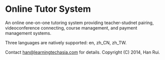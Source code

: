 Online Tutor System
========================

An online one-on-one tutoring system providing teacher-studnet pairing, videoconference connecting, course management, and payment management systems. 

Three languages are natively supported: en, zh_CN, zh_TW.

Contact [han@learningtechasia.com](mailto:han@learningtechasia.com) for details.
Copyright (C) 2014, Han Rui.


